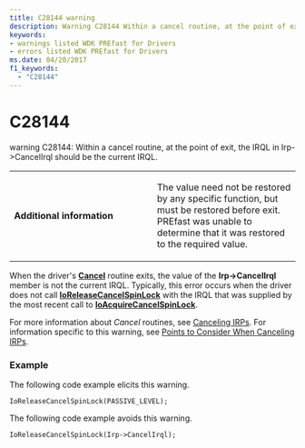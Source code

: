 ```yaml
---
title: C28144 warning
description: Warning C28144 Within a cancel routine, at the point of exit, the IRQL in Irp- CancelIrql should be the current IRQL.
keywords:
- warnings listed WDK PREfast for Drivers
- errors listed WDK PREfast for Drivers
ms.date: 04/20/2017
f1_keywords: 
  - "C28144"
---
```


# C28144


warning C28144: Within a cancel routine, at the point of exit, the IRQL in Irp-&gt;CancelIrql should be the current IRQL.

<table>
<colgroup>
<col width="50%" />
<col width="50%" />
</colgroup>
<tbody>
<tr class="odd">
<td align="left"><p><strong>Additional information</strong></p></td>
<td align="left"><p>The value need not be restored by any specific function, but must be restored before exit. PREfast was unable to determine that it was restored to the required value.</p></td>
</tr>
</tbody>
</table>

 

When the driver's [**Cancel**](/windows-hardware/drivers/ddi/wdm/nc-wdm-driver_cancel) routine exits, the value of the **Irp-&gt;CancelIrql** member is not the current IRQL. Typically, this error occurs when the driver does not call [**IoReleaseCancelSpinLock**](/previous-versions/windows/hardware/drivers/ff549550(v=vs.85)) with the IRQL that was supplied by the most recent call to [**IoAcquireCancelSpinLock**](/previous-versions/windows/hardware/drivers/ff548196(v=vs.85)).

For more information about *Cancel* routines, see [Canceling IRPs](../kernel/canceling-irps.md). For information specific to this warning, see [Points to Consider When Canceling IRPs](../kernel/points-to-consider-when-canceling-irps.md).

### <span id="example"></span><span id="EXAMPLE"></span>Example

The following code example elicits this warning.

```
IoReleaseCancelSpinLock(PASSIVE_LEVEL);
```

The following code example avoids this warning.

```
IoReleaseCancelSpinLock(Irp->CancelIrql);
```

 

